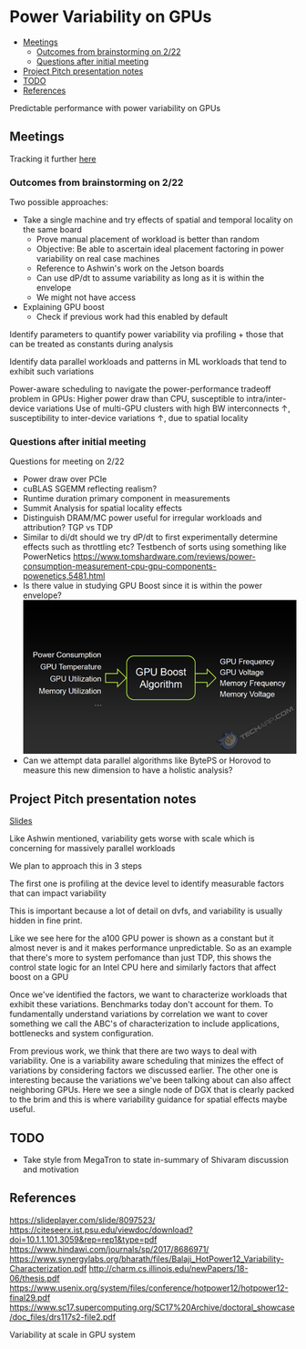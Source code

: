 # Power Variability on GPUs

- [Meetings](#meetings)
  - [Outcomes from brainstorming on 2/22](#outcomes-from-brainstorming-on-222)
  - [Questions after initial meeting](#questions-after-initial-meeting)
- [Project Pitch presentation notes](#project-pitch-presentation-notes)
- [TODO](#todo)
- [References](#references)

Predictable performance with power variability on GPUs

## Meetings

Tracking it further [here](https://docs.google.com/document/d/1AMjvg0toY3b7LtDEoe5uqlBuDTOKf4QV9xGNN-G6vjA/edit#heading=h.a0nireiblb9c)

### Outcomes from brainstorming on 2/22

Two possible approaches:

- Take a single machine and try effects of spatial and temporal locality on the same board
  - Prove manual placement of workload is better than random
  - Objective: Be able to ascertain ideal placement factoring in power variability on real case machines 
  - Reference to Ashwin's work on the Jetson boards
  - Can use dP/dt to assume variability as long as it is within the envelope
  - We might not have access
- Explaining GPU boost
  - Check if previous work had this enabled by default

Identify parameters to quantify power variability via profiling + those that can be treated as constants during analysis

Identify data parallel workloads and patterns in ML workloads that tend to exhibit such variations

Power-aware scheduling to navigate the power-performance tradeoff problem in GPUs: 
Higher power draw than CPU, susceptible to intra/inter-device variations
Use of multi-GPU clusters with high BW interconnects ↑, susceptibility to inter-device variations ↑, due to spatial locality

### Questions after initial meeting

Questions for meeting on 2/22

- Power draw over PCIe
- cuBLAS SGEMM reflecting realism?
- Runtime duration primary component in measurements
- Summit Analysis for spatial locality effects
- Distinguish DRAM/MC power useful for irregular workloads and attribution? TGP vs TDP
- Similar to di/dt should we try dP/dt to first experimentally determine effects such as throttling etc? Testbench of sorts using something like PowerNetics https://www.tomshardware.com/reviews/power-consumption-measurement-cpu-gpu-components-powenetics,5481.html
- Is there value in studying GPU Boost since it is within the power envelope? ![1](images/2022-02-22-10-32-36.png)
- Can we attempt data parallel algorithms like BytePS or Horovod to measure this new dimension to have a holistic analysis?

## Project Pitch presentation notes

[Slides](docs/839%20Adv%20ML%20Sys_%20Power%20Variability.pptx)

Like Ashwin mentioned, variability gets worse with scale which is concerning for massively parallel workloads

We plan to approach this in 3 steps

The first one is profiling at the device level to identify measurable factors that can impact variability

This is important because a lot of detail on dvfs, and variability is usually hidden in fine print. 

Like we see here for the a100 GPU power is shown as a constant but it almost never is and it makes performance unpredictable.  So as an example that there's more to system perfomance than just TDP, this shows the control state logic for an Intel CPU here and similarly factors that affect boost on a GPU

Once we've identified the factors, we want to characterize workloads that exhibit these variations. Benchmarks today don't account for them. To fundamentally understand variations by correlation we want to cover something we call  the ABC's of characterization to include applications, bottlenecks and system configuration. 

From previous work, we think that there are two ways to deal with variability. One is a variability aware scheduling that minizes the effect of variations by considering factors we discussed earlier. The other one is interesting because the variations we've been talking about can also affect neighboring GPUs. Here we see a single node of DGX that is clearly packed to the brim and this is where variability guidance for spatial effects maybe useful.

## TODO

- Take style from MegaTron to state in-summary of Shivaram discussion and motivation

## References

https://slideplayer.com/slide/8097523/
https://citeseerx.ist.psu.edu/viewdoc/download?doi=10.1.1.101.3059&rep=rep1&type=pdf
https://www.hindawi.com/journals/sp/2017/8686971/
https://www.synergylabs.org/bharath/files/Balaji_HotPower12_Variability-Characterization.pdf
http://charm.cs.illinois.edu/newPapers/18-06/thesis.pdf
https://www.usenix.org/system/files/conference/hotpower12/hotpower12-final29.pdf
https://www.sc17.supercomputing.org/SC17%20Archive/doctoral_showcase/doc_files/drs117s2-file2.pdf


Variability at scale in GPU system
